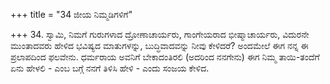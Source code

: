 +++
title = "34 ಜೀಯ ನಿಮ್ಮಡಿಗಳಿಗೆ"

+++
34. ಸ್ವಾಮಿ, ನಿಮಗೆ ಗುರುಗಳಾದ ದ್ರೋಣಾಚಾರ್ಯರು, ಗಾಂಗೇಯರಾದ ಭೀಷ್ಮಾಚಾರ್ಯರು, ವಿದುರನೇ ಮುಂತಾದವರು ಹೇಳಿದ ಭವಿಷ್ಯದ ಮಾತುಗಳನ್ನು, ಬುದ್ಧಿವಾದವನ್ನು ನೀವು ಕೇಳಿದರೆ? ಅಂದಮೇಲೆ ಈಗ ನನ್ನ ಈ ಪ್ರಲಾಪದಿಂದ ಫಲವೇನು. ಧರ್ಮರಾಯ ಅವನಿಗೆ ಬೇಕಾದಂತಿರಲಿ (ಅದರಿಂದ ನನಗೇನು) ಈಗ ನಿಮ್ಮ ತಾಯಿ-ತಂದೆಗೆ ಏನು ಹೇಳಲಿ - ಎಂಬ ಬಗ್ಗೆ ನನಗೆ ತಿಳಿಸಿ ಹೇಳಿ - ಎಂದು ಸಂಜಯ ಕೇಳಿದ.